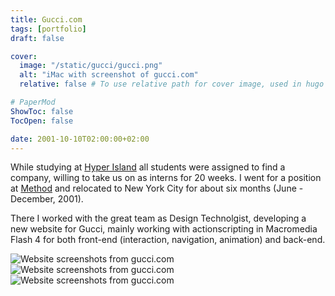 ```yaml
---
title: Gucci.com
tags: [portfolio]
draft: false

cover:
  image: "/static/gucci/gucci.png"
  alt: "iMac with screenshot of gucci.com"
  relative: false # To use relative path for cover image, used in hugo Page-bundles

# PaperMod
ShowToc: false
TocOpen: false

date: 2001-10-10T02:00:00+02:00
---
```



While studying at [Hyper Island](http://www.hyperisland.com) all students were assigned to find a company, willing to take us on as interns for 20 weeks. I went for a position at [Method](http://www.method.com) and relocated to New York City for about six months (June - December, 2001).

There I worked with the great team as Design Technolgist, developing a new website for Gucci, mainly working with actionscripting in Macromedia Flash 4 for both front-end (interaction, navigation, animation) and back-end.

![Website screenshots from gucci.com](fredrikaverpil.github.io/obsidian/assets/img/gucci/website01.png)
![Website screenshots from gucci.com](fredrikaverpil.github.io/obsidian/assets/img/gucci/website02.png)
![Website screenshots from gucci.com](fredrikaverpil.github.io/obsidian/assets/img/gucci/website03.png)
